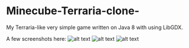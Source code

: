 # Minecube-Terraria-clone-
My Terraria-like very simple game written on Java 8 with using LibGDX.

A few screenshots here:
![alt text](https://i.imgur.com/G50fnAm.png?1)
![alt text](https://i.imgur.com/xInHD7P.png?1)
![alt text](https://i.imgur.com/pVIugQy.png)
